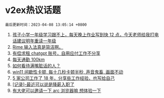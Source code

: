 # v2ex热议话题

`最后更新时间：2023-04-08 13:05:14 +0800`

1. [孩子小学一年级学习跟不上，每天晚上作业写到快 12 点，今天老师给我打电话建议明年重读一年级](https://www.v2ex.com/t/930647)
1. [Rime 输入法真是简洁啊。](https://www.v2ex.com/t/930639)
1. [有偿求租 chatgpt 账号，自用应付工作不分享](https://www.v2ex.com/t/930617)
1. [每天通勤 100km](https://www.v2ex.com/t/930553)
1. [如何看待满嘴脏话的人？](https://www.v2ex.com/t/930592)
1. [win11 间歇性卡顿, 每十几秒卡顿半秒, 声音鬼畜, 画面不动](https://www.v2ex.com/t/930595)
1. [5 家公司工作了 18 年，分享些工作经验，也写给自己](https://www.v2ex.com/t/930698)
1. [[记录]-最近可以说是降薪入职了](https://www.v2ex.com/t/930734)
1. [有大佬可以邀请一下 arc 浏览器嘛 想体验一下](https://www.v2ex.com/t/930551)

